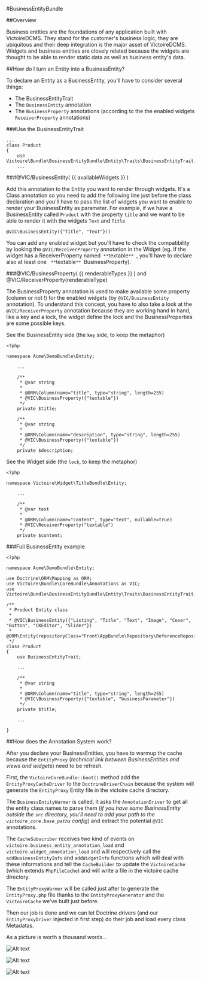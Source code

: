#BusinessEntityBundle

##Overview

Business entities are the foundations of any application built with VictoireDCMS.
They stand for the customer's business logic, they are ubiquitous and their deep integration is the major asset of VictoireDCMS.
Widgets and business entities are closely related because the widgets are thought to be able to render static data as well as business entity's data.

##How do I turn an Entity into a BusinessEntity?

To declare an Entity as a BusinessEntity, you'll have to consider several things:

- The BusinessEntityTrait
- The `BusinessEntity` annotation
- The `BusinessProperty` annotations (according to the the enabled widgets `ReceiverProperty` annotations)


###Use the BusinessEntityTrait

```
...
class Product
{
    use Victoire\Bundle\BusinessEntityBundle\Entity\Traits\BusinessEntityTrait;
    ...
```


###@VIC/BusinessEntity( {{ availableWidgets }} )

Add this annotation to the Entity you want to render through widgets.
It's a Class annotation so you need to add the following line just before the class declaration and you'll have to pass the list of widgets you want to enable to render your BusinessEntity as parameter. For example, if we have a BusinessEntity called `Product` with the property `title` and we want to be able to render it with the widgets `Text` and `Title`

```
@VIC\BusinessEntity({"Title", "Text"}))
```

You can add any enabled widget but you'll have to check the compatibility by looking the `@VIC/ReceiverProperty` annotation in the Widget (eg. If the widget has a ReceiverProperty named` **`textable`** `, you'll have to declare also at least one ` **`textable`** `BusinessProperty).`

###@VIC/BusinessProperty( {{ renderableTypes }} ) and @VIC/ReceiverProperty(renderableType)

The BusinessProperty annotation is used to make available some property (column or not !) for the enabled widgets (by `@VIC/BusinessEntity` annotation). To understand this concept, you have to also take a look at the `@VIC/ReceiverProperty` annotation because they are working hand in hand, like a key and a lock, the widget define the lock and the BusinessProperties are some possible keys.

See the BusinessEntity side (the `key` side, to keep the metaphor)

```
<?php

namespace Acme\DemoBundle\Entity;

    ...
    
    /**
     * @var string
     *
     * @ORM\Column(name="title", type="string", length=255)
     * @VIC\BusinessProperty({"textable"})
     */
    private $title;
    
    /**
     * @var string
     *
     * @ORM\Column(name="description", type="string", length=255)
     * @VIC\BusinessProperty({"textable"})
     */
    private $description;
```

See the Widget side (the `lock`, to keep the metaphor)

```
<?php

namespace Victoire\Widget\TitleBundle\Entity;

    ...
    
    /**
     * @var text
     *
     * @ORM\Column(name="content", type="text", nullable=true)
     * @VIC\ReceiverProperty("textable")
     */
    private $content;
```


###Full BusinessEntity example

```
<?php

namespace Acme\DemoBundle\Entity;

use Doctrine\ORM\Mapping as ORM;
use Victoire\Bundle\CoreBundle\Annotations as VIC;
use Victoire\Bundle\BusinessEntityBundle\Entity\Traits\BusinessEntityTrait;

/**
 * Product Entity class
 *
 * @VIC\BusinessEntity({"Listing", "Title", "Text", "Image", "Cover", "Button", "CKEditor", "Slider"})
 * @ORM\Entity(repositoryClass="Front\AppBundle\Repository\ReferenceRepository")
 */
class Product
{
    use BusinessEntityTrait;
    
    ...

    /**
     * @var string
     *
     * @ORM\Column(name="title", type="string", length=255)
     * @VIC\BusinessProperty({"textable", "businessParameter"})
     */
    private $title;
    
    ...

}
```


##How does the Annotation System work?

After you declare your BusinessEntities, you have to warmup the cache because the `EntityProxy` (*technical link between BusinessEntities and views and widgets*) need to be refresh.

First, the `VictoireCoreBundle::boot()` method add the `EntityProxyCacheDriver` to the `DoctrineDriverChain` because the system will generate the `EntityProxy` Entity file in the victoire cache directory. 

The `BusinessEntityWarmer` is called, it asks the `AnnotationDriver` to get all the entity class names to parse them (*if you have some BusinessEntity outside the `src` directory, you'll need to add your path to the `victoire_core.base_paths` config*) and extract the potential `@VIC` annotations.

The `CacheSubscriber` receives two kind of events on `victoire.business_entity_annotation_load` and `victoire.widget_annotation_load` and will respectively call the `addBusinessEntityInfo` and `addWidgetInfo` functions which will deal with these informations and tell the `CacheBuilder` to update the `VictoireCache` (which extends `PhpFileCache`) and will write a file in the victoire cache directory.

The `EntityProxyWarmer` will be called just after to generate the `EntityProxy.php` file thanks to the `EntityProxyGenerator` and the `VictoireCache` we've built just before.

Then our job is done and we can let Doctrine drivers (and our `EntityProxyDriver` injected in first step) do their job and load every class Metadatas.

As a picture is worth a thousand words…

![Alt text](http://appventus.com/uploads/media/55cde79fc1fff.jpeg?raw=true "Global View")



![Alt text](http://appventus.com/uploads/media/55cde7adbd2c7.jpeg?raw=true "Large View")



![Alt text](http://appventus.com/uploads/media/55cde7c355851.jpeg?raw=true "Details")

